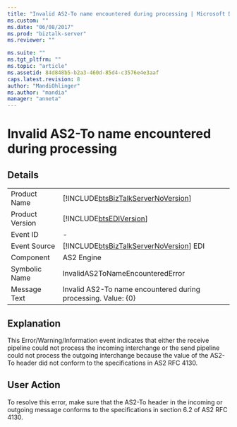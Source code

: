 ```yaml
---
title: "Invalid AS2-To name encountered during processing | Microsoft Docs"
ms.custom: ""
ms.date: "06/08/2017"
ms.prod: "biztalk-server"
ms.reviewer: ""

ms.suite: ""
ms.tgt_pltfrm: ""
ms.topic: "article"
ms.assetid: 84d848b5-b2a3-460d-85d4-c3576e4e3aaf
caps.latest.revision: 8
author: "MandiOhlinger"
ms.author: "mandia"
manager: "anneta"
---
```

# Invalid AS2-To name encountered during processing
## Details  
  
|                 |                                                                                        |
|-----------------|----------------------------------------------------------------------------------------|
|  Product Name   |   [!INCLUDE[btsBizTalkServerNoVersion](../includes/btsbiztalkservernoversion-md.md)]   |
| Product Version |               [!INCLUDE[btsEDIVersion](../includes/btsediversion-md.md)]               |
|    Event ID     |                                           -                                            |
|  Event Source   | [!INCLUDE[btsBizTalkServerNoVersion](../includes/btsbiztalkservernoversion-md.md)] EDI |
|    Component    |                                       AS2 Engine                                       |
|  Symbolic Name  |                            InvalidAS2ToNameEncounteredError                            |
|  Message Text   |             Invalid AS2-To name encountered during processing.  Value: {0}             |
  
## Explanation  
 This Error/Warning/Information event indicates that either the receive pipeline could not process the incoming interchange or the send pipeline could not process the outgoing interchange because the value of the AS2-To header did not conform to the specifications in AS2 RFC 4130.  
  
## User Action  
 To resolve this error, make sure that the AS2-To header in the incoming or outgoing message conforms to the specifications in section 6.2 of AS2 RFC 4130.